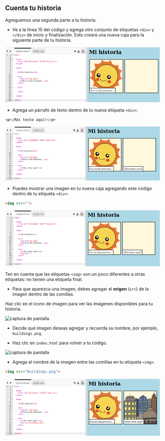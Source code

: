 ## Cuenta tu historia

Agreguemos una segunda parte a tu historia.

+ Ve a la línea 15 del código y agrega otro conjunto de etiquetas `<div>` y `</div>` de inicio y finalización. Esto creará una nueva caja para la siguiente parte de tu historia.

![captura de pantalla](images/story-div.png)

+ Agrega un párrafo de texto dentro de tu nueva etiqueta `<div>`:

```html
<p>¡Más texto aquí!</p>
```

![captura de pantalla](images/story-paragraph.png)

+ Puedes mostrar una imagen en tu nueva caja agregando este código dentro de tu etiqueta `<div>`:

```html
<img src="">
```

![captura de pantalla](images/story-img-tag.png)

Ten en cuenta que las etiquetas `<img>` son un poco diferentes a otras etiquetas: no tienen una etiqueta final.

+ Para que aparezca una imagen, debes agregar el **origen** (`src`) de la imagen dentro de las comillas.

Haz clic en el icono de imagen para ver las imágenes disponibles para tu historia.

![captura de pantalla](images/story-see-images.png)

+ Decide qué imagen deseas agregar y recuerda su nombre, por ejemplo, `buildings.png`.

+ Haz clic en `index.html` para volver a tu código.

![captura de pantalla](images/story-image-name.png)

+ Agrega el nombre de la imagen entre las comillas en tu etiqueta `<img>`.

```html
<img src="buildings.png">
```

![captura de pantalla](images/story-image-name-add.png)